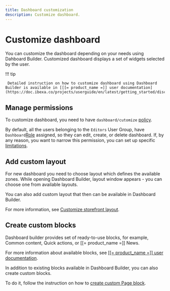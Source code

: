 ```yaml
---
title: Dashboard customization
description: Customize dashboard.
---
```


# Customize dashboard

You can customize the dashboard depending on your needs using Dahboard Builder.
Customized dashboard displays a set of widgets selected by the user.

!!! tip

     Detailed instruction on how to customize dashboard using Dashboard Builder is available in [[[= product_name =]] user documentation](https://doc.ibexa.co/projects/userguide/en/latest/getting_started/discover_ui/).

## Manage permissions

To customize dashboard, you need to have `dashboard/cutomize` [policy](permission_overview.md).

By default, all the users belonging to the `Editors` User Group, have `Dashboard`[Role](roles_admin_panel.md) assigned, so they can edit, create, or delete dashboard.
If, by any reason, you want to narrow this permission, you can set up specific [limitations](limitations.md).

## Add custom layout

For new dashboard you need to choose layout which defines the available zones.
While opening Dashboard Builder, layout window appears - you can choose one from available layouts.

You can also add custom layout that then can be available in Dashboard Builder.

For more information, see [Customize storefront layout](customize_storefront_layout.md).

## Create custom blocks

Dashboard builder provides set of ready-to-use blocks, for example, Common content, Quick actions, or [[= product_name =]] News.

For more information about available blocks, see [[[= product_name =]] user documentation](https://doc.ibexa.co/projects/userguide/en/latest/getting_started/dashboard/dashboard_block_reference/).

In addition to existing blocks available in Dashboard Builder, you can also create custom blocks.

To do it, follow the instruction on how to [create custom Page block](create_custom_page_block.md).